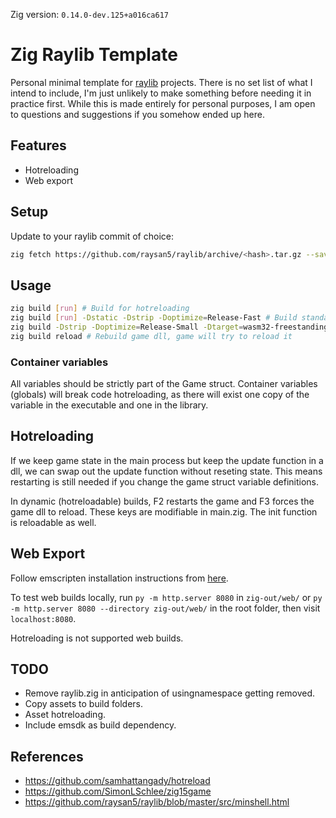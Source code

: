 Zig version: `0.14.0-dev.125+a016ca617`

# Zig Raylib Template
Personal minimal template for [raylib](https://github.com/raysan5/raylib)
projects.
There is no set list of what I intend to include, I'm just unlikely to make
something before needing it in practice first.
While this is made entirely for personal purposes, I am open to questions and
suggestions if you somehow ended up here.

## Features
- Hotreloading
- Web export

## Setup
Update to your raylib commit of choice:
```bash
zig fetch https://github.com/raysan5/raylib/archive/<hash>.tar.gz --save=raylib
```

## Usage
```bash
zig build [run] # Build for hotreloading
zig build [run] -Dstatic -Dstrip -Doptimize=Release-Fast # Build standalone executable
zig build -Dstrip -Doptimize=Release-Small -Dtarget=wasm32-freestanding --sysroot "%EMSDK%/upstream/emscripten" # Build for web (Windows)
zig build reload # Rebuild game dll, game will try to reload it
```

### Container variables
All variables should be strictly part of the Game struct. Container variables
(globals) will break code hotreloading, as there will exist one copy of the
variable in the executable and one in the library.

## Hotreloading
If we keep game state in the main process but keep the update function in a
dll, we can swap out the update function without reseting state. This means
restarting is still needed if you change the game struct variable definitions.

In dynamic (hotreloadable) builds, F2 restarts the game and F3 forces the game
dll to reload. These keys are modifiable in main.zig. The init function is
reloadable as well.

## Web Export
Follow emscripten installation instructions from
[here](https://github.com/raysan5/raylib/wiki/Working-for-Web-(HTML5)#1-install-emscripten-toolchain).

To test web builds locally, run `py -m http.server 8080` in `zig-out/web/` or
`py -m http.server 8080 --directory zig-out/web/` in the root folder, then
visit `localhost:8080`.

Hotreloading is not supported web builds.

## TODO
- Remove raylib.zig in anticipation of usingnamespace getting removed.
- Copy assets to build folders.
- Asset hotreloading.
- Include emsdk as build dependency.

## References
- https://github.com/samhattangady/hotreload
- https://github.com/SimonLSchlee/zig15game
- https://github.com/raysan5/raylib/blob/master/src/minshell.html
